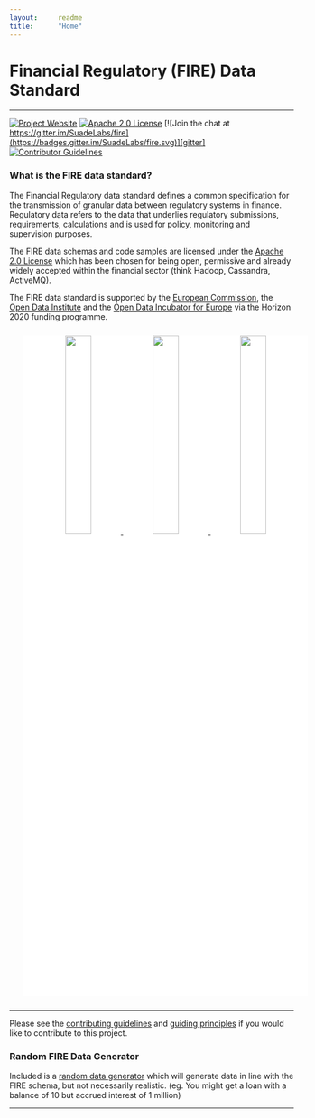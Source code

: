 ```yaml
---
layout:		readme
title:		"Home"
---
```


# Financial Regulatory (FIRE) Data Standard

---

[![Project Website](https://img.shields.io/badge/website-fire-red.svg)][fire]
[![Apache 2.0 License](https://img.shields.io/badge/LICENSE-Apache_2.0-yellow.svg)][license]
[![Join the chat at https://gitter.im/SuadeLabs/fire](https://badges.gitter.im/SuadeLabs/fire.svg)][gitter]
[![Contributor Guidelines](https://img.shields.io/badge/contributor-guidelines-lightgrey.svg)][contributing]

### What is the FIRE data standard?
The Financial Regulatory data standard defines a common specification for the transmission of granular data between regulatory systems in finance. Regulatory data refers to the data that underlies regulatory submissions, requirements, calculations and is used for policy, monitoring and supervision purposes.

The FIRE data schemas and code samples are licensed under the [Apache 2.0 License][apache] which has been chosen for being open, permissive and already widely accepted within the financial sector (think Hadoop, Cassandra, ActiveMQ).

The FIRE data standard is supported by the [European Commission][euc], the [Open Data Institute][odi] and the [Open Data Incubator for Europe][odine] via the Horizon 2020 funding programme.


<div class="image-group" style="width:100%; height:auto; margin:25px; text-align:center; background-color: white">
    <a href="http://ec.europa.eu/index_en.htm" target="_blank">
        <img src="./documentation/images/eu_commission.png" width="30%"/>
    </a>
    <a href="http://opendata.institute/" target="_blank">
        <img src="./documentation/images/odi.png" width="30%"/>
    </a>
    <a href="https://opendataincubator.eu/" target="_blank">
        <img src="./documentation/images/odine.png" width="30%"/>
    </a>
</div>

---

Please see the [contributing guidelines][contributing] and [guiding principles][guiding-principles] if you would like to contribute to this project.

### Random FIRE Data Generator
Included is a [random data generator][random-fire] which will generate data in line with the FIRE schema, but not necessarily realistic. (eg. You might get a loan with a balance of 10 but accrued interest of 1 million) 

---
[fire]:         https://suade.org/fire/
[license]:      https://github.com/SuadeLabs/fire/blob/master/LICENSE
[gitter]:       https://gitter.im/SuadeLabs/fire
[contributing]: https://github.com/SuadeLabs/fire/blob/master/CONTRIBUTING.md
[guiding-principles]: https://github.com/SuadeLabs/fire/blob/master/guiding_principles.md
[apache]:	http://www.apache.org/licenses/LICENSE-2.0
[euc]:		http://ec.europa.eu/index_en.htm
[odi]:		http://opendata.institute/
[odine]:	https://opendataincubator.eu/
[random-fire]:      https://github.com/SuadeLabs/fire/blob/master/random_fire_generator.py
